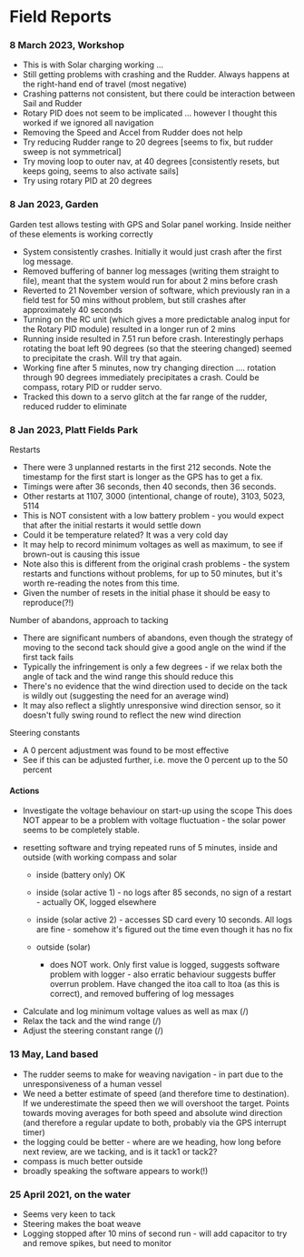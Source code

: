 # Field Reports

### 8 March 2023, Workshop
* This is with Solar charging working ...
* Still getting problems with crashing and the Rudder.  Always happens at the right-hand end of travel (most negative)
* Crashing patterns not consistent, but there could be interaction between Sail and Rudder
* Rotary PID does not seem to be implicated ... however I thought this worked if we ignored all navigation
* Removing the Speed and Accel from Rudder does not help
* Try reducing Rudder range to 20 degrees [seems to fix, but rudder sweep is not symmetrical]
* Try moving loop to outer nav, at 40 degrees [consistently resets, but keeps going, seems to also activate sails]
* Try using rotary PID at 20 degrees


### 8 Jan 2023, Garden
Garden test allows testing with GPS and Solar panel working.  Inside neither of these elements is working correctly
* System consistently crashes.  Initially it would just crash after the first log message.
* Removed buffering of banner log messages (writing them straight to file), meant that the system would run for about 2 mins before crash
* Reverted to 21 November version of software, which previously ran in a field test for 50 mins without problem, but still crashes after approximately 40 seconds
* Turning on the RC unit (which gives a more predictable analog input for the Rotary PID module) resulted in a longer run of 2 mins
* Running inside resulted in 7.51 run before crash.  Interestingly perhaps rotating the boat left 90 degrees (so that the steering changed) seemed to precipitate the crash.  Will try that again.
* Working fine after 5 minutes, now try changing direction ....  rotation through 90 degrees immediately precipitates a crash.   Could be compass, rotary PID or rudder servo.
* Tracked this down to a servo glitch at the far range of the rudder, reduced rudder to eliminate

### 8 Jan 2023, Platt Fields Park

Restarts
* There were 3 unplanned restarts in the first 212 seconds.  Note the timestamp for the first start is longer as the GPS has to get a fix.
* Timings were after 36 seconds, then 40 seconds, then 36 seconds.
* Other restarts at 1107, 3000 (intentional, change of route), 3103, 5023, 5114
* This is NOT consistent with a low battery problem - you would expect that after the initial restarts it would settle down
* Could it be temperature related?  It was a very cold day
* It may help to record minimum voltages as well as maximum, to see if brown-out is causing this issue
* Note also this is different from the original crash problems - the system restarts and functions without problems, for up to 50 minutes, but it's worth re-reading the notes from this time.
* Given the number of resets in the initial phase it should be easy to reproduce(?!)

Number of abandons, approach to tacking
* There are significant numbers of abandons, even though the strategy of moving to the second tack should give a good angle on the wind if the first tack fails
* Typically the infringement is only a few degrees - if we relax both the angle of tack and the wind range this should reduce this
* There's no evidence that the wind direction used to decide on the tack is wildly out (suggesting the need for an average wind) 
* It may also reflect a slightly unresponsive wind direction sensor, so it doesn't fully swing round to reflect the new wind direction

Steering constants
* A 0 percent adjustment was found to be most effective
* See if this can be adjusted further, i.e. move the 0 percent up to the 50 percent

#### Actions
* Investigate the voltage behaviour on start-up using the scope
  This does NOT appear to be a problem with voltage fluctuation - the solar power seems to be completely stable.

- resetting software and trying repeated runs of 5 minutes, inside and outside (with working compass and solar
  - inside (battery only) OK
  - inside (solar active 1) - no logs after 85 seconds, no sign of a restart - actually OK, logged elsewhere
  - inside (solar active 2) - accesses SD card every 10 seconds.  All logs are fine - somehow it's figured out the time even though it has no fix

  - outside (solar)
    - does NOT work.  Only first value is logged, suggests software problem with logger - also erratic behaviour suggests buffer overrun problem.  Have changed the itoa call to ltoa (as this is correct), and removed buffering of log messages

* Calculate and log minimum voltage values as well as max (/)
* Relax the tack and the wind range (/)
* Adjust the steering constant range (/)


### 13 May, Land based
* The rudder seems to make for weaving navigation - in part due to the unresponsiveness of a human vessel
* We need a better estimate of speed (and therefore time to destination).  If we underestimate the speed then we will overshoot the target.  Points towards moving averages for both speed and absolute wind direction (and therefore a regular update to both, probably via the GPS interrupt timer)
* the logging could be better - where are we heading, how long before next review, are we tacking, and is it tack1 or tack2?
* compass is much better outside
* broadly speaking the software appears to work(!)

### 25 April 2021, on the water
* Seems very keen to tack
* Steering makes the boat weave
* Logging stopped after 10 mins of second run - will add capacitor to try and remove spikes, but need to monitor
